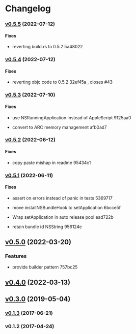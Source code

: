 # Changelog

### [v0.5.5](https://github.com/hoodie/mac-notification-sys/compare/v0.5.4...v0.5.5) (2022-07-12)


#### Fixes

* reverting build.rs to 0.5.2
 5a48022


### [v0.5.4](https://github.com/hoodie/mac-notification-sys/compare/v0.5.3...v0.5.4) (2022-07-12)


#### Fixes

* reverting objc code to 0.5.2
 32ef45a
, closes #43

### [v0.5.3](https://github.com/hoodie/mac-notification-sys/compare/v0.5.2...v0.5.3) (2022-07-10)


#### Fixes

* use NSRunningApplication instead of AppleScript
 9125aa0

* convert to ARC memory management
 afb0ad7


### [v0.5.2](https://github.com/hoodie/mac-notification-sys/compare/v0.5.1...v0.5.2) (2022-06-12)


#### Fixes

* copy paste mishap in readme
 95434c1


### [v0.5.1](https://github.com/hoodie/mac-notification-sys/compare/v0.5.0...v0.5.1) (2022-06-11)


#### Fixes

* assert on errors instead of panic in tests
 5369717

* move installNSBundleHook to setApplication
 6bcce5f

* Wrap setApplication in auto release pool
 ead722b

* retain bundle id NSString
 956124e


## [v0.5.0](https://github.com/hoodie/mac-notification-sys/compare/v0.4.0...v0.5.0) (2022-03-20)


### Features

* provide builder pattern
 757bc25


## [v0.4.0](https://github.com/hoodie/mac-notification-sys/compare/v0.3.0...v0.4.0) (2022-03-13)


## [v0.3.0](https://github.com/hoodie/mac-notification-sys/compare/v0.1.3...v0.3.0) (2019-05-04)


### [v0.1.3](https://github.com/hoodie/mac-notification-sys/compare/v0.1.2...v0.1.3) (2017-06-21)


### v0.1.2 (2017-04-24)

